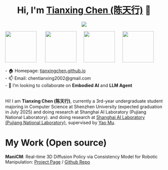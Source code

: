 <h1 align="center">Hi, I'm <a href="https://tianxingchen.github.io/">Tianxing Chen (陈天行)</a> 👋 </h1>
<p align="center">
  <a href="github.com/tianxingchen">	  
	<a href="https://hits.seeyoufarm.com"><img src="https://hits.seeyoufarm.com/api/count/incr/badge.svg?url=https%3A%2F%2Fgithub.com%2Ftianxingchen&count_bg=%238710FF&title_bg=%23E140D1&icon=&icon_color=%23E7E7E7&title=Github+Viewers&edge_flat=false"/></a>
  </a>
</p>
<p> 	
	<a href="tianxingchen.github.io.github.io"><img src="https://tianxingchen.github.io/files/sign.jpg" height="100px" style="margin-bottom:-1px"></a>&nbsp; &nbsp; &nbsp;&nbsp;
	<a href="https://en.szu.edu.cn/"><img src="https://tianxingchen.github.io/files/szu_icon.png" height="100px" style="margin-bottom:-1px"></a>&nbsp; &nbsp; &nbsp;
	<a href="https://www.shlab.org.cn/"><img src="https://tianxingchen.github.io/files/shlab.jpeg" height="100px" style="margin-bottom:-3px"></a>&nbsp; &nbsp; &nbsp;
	<a href="https://icpc.global/"><img src="https://tianxingchen.github.io/files/ICPC.png" height="100px" style="margin-bottom:-1px"></a>&nbsp; &nbsp; &nbsp;
	<br>
<p>
- 🏠 Homepage: <a href="https://tianxingchen.github.io">tianxingchen.github.io</a><br>
- 📫 Email: chentianxing2002@gmail.com<br>
- 🤝 I’m looking to collaborate on <strong>Embodied AI</strong> and <strong>LLM Agent</strong><br><br>

Hi! I am <strong>Tianxing Chen (陈天行)</strong>, currently a 3rd-year undergraduate student majoring in Computer Science at Shenzhen University (expected graduation in July 2025) and doing research at Shanghai AI Laboratory (Pujiang National Laboratory). and doing research at <a href="https://www.shlab.org.cn/"> Shanghai AI Laboratory (Pujiang National Laboratory)</a>, supervised by <a href="https://yaomarkmu.github.io/">Yao Mu</a>. <br><be>

# My Work (Open source)
**ManiCM**: Real-time 3D Diffusion Policy via Consistency Model for Robotic Manipulation: [Project Page](https://manicm-fast.github.io/) / [Github Repo](https://github.com/ManiCM-fast/ManiCM)




